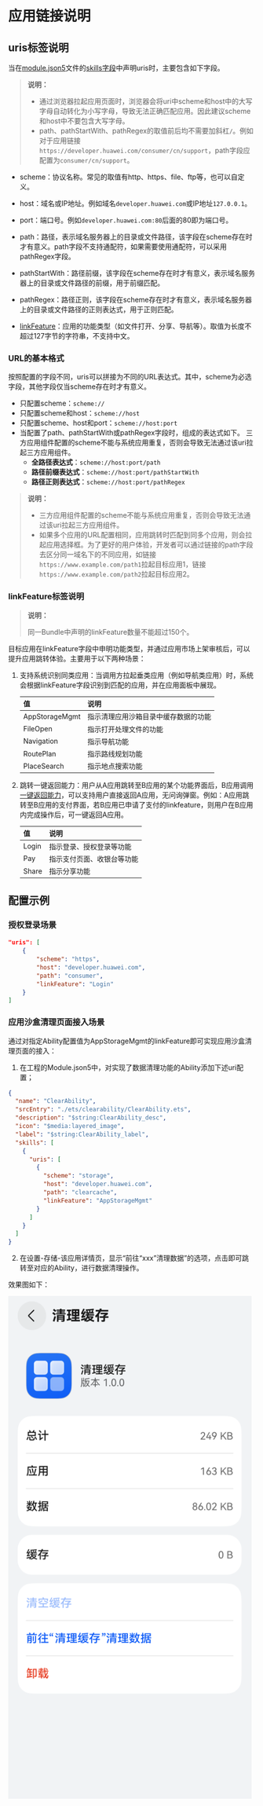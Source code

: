 # 应用链接说明

## uris标签说明
当在[module.json5](../quick-start/module-configuration-file.md)文件的[skills字段](../quick-start/module-configuration-file.md#skills标签)中声明uris时，主要包含如下字段。

> **说明：**
>
> - 通过浏览器拉起应用页面时，浏览器会将uri中scheme和host中的大写字母自动转化为小写字母，导致无法正确匹配应用。因此建议scheme和host中不要包含大写字母。
> - path、pathStartWith、pathRegex的取值前后均不需要加斜杠`/`。例如对于应用链接`https://developer.huawei.com/consumer/cn/support`，path字段应配置为`consumer/cn/support`。

- scheme：协议名称。常见的取值有http、https、file、ftp等，也可以自定义。
- host：域名或IP地址。例如域名`developer.huawei.com`或IP地址`127.0.0.1`。
- port：端口号。例如`developer.huawei.com:80`后面的80即为端口号。
- path：路径，表示域名服务器上的目录或文件路径，该字段在scheme存在时才有意义。path字段不支持通配符，如果需要使用通配符，可以采用pathRegex字段。
    

- pathStartWith：路径前缀，该字段在scheme存在时才有意义，表示域名服务器上的目录或文件路径的前缀，用于前缀匹配。
- pathRegex：路径正则，该字段在scheme存在时才有意义，表示域名服务器上的目录或文件路径的正则表达式，用于正则匹配。
- [linkFeature](#linkfeature标签说明)：应用的功能类型（如文件打开、分享、导航等）。取值为长度不超过127字节的字符串，不支持中文。

### URL的基本格式

按照配置的字段不同，uris可以拼接为不同的URL表达式。其中，scheme为必选字段，其他字段仅当scheme存在时才有意义。

- 只配置scheme：`scheme://`
- 只配置scheme和host：`scheme://host`
- 只配置scheme、host和port：`scheme://host:port`
- 当配置了path、pathStartWith或pathRegex字段时，组成的表达式如下。
    三方应用组件配置的scheme不能与系统应用重复，否则会导致无法通过该uri拉起三方应用组件。 
    - **全路径表达式**：`scheme://host:port/path`
    - **路径前缀表达式**：`scheme://host:port/pathStartWith`
    - **路径正则表达式**：`scheme://host:port/pathRegex`

> **说明：**
> - 三方应用组件配置的scheme不能与系统应用重复，否则会导致无法通过该uri拉起三方应用组件。 
> - 如果多个应用的URL配置相同，应用跳转时匹配到同多个应用，则会拉起应用选择框。为了更好的用户体验，开发者可以通过链接的path字段去区分同一域名下的不同应用，如链接`https://www.example.com/path1`拉起目标应用1，链接`https://www.example.com/path2`拉起目标应用2。


### linkFeature标签说明

> **说明：**
>
> 同一Bundle中声明的linkFeature数量不能超过150个。 


目标应用在linkFeature字段中申明功能类型，并通过应用市场上架审核后，可以提升应用跳转体验。主要用于以下两种场景：

1. 支持系统识别同类应用：当调用方拉起垂类应用（例如导航类应用）时，系统会根据linkFeature字段识别到匹配的应用，并在应用面板中展现。

    |值|说明|
    |---|---|
    |AppStorageMgmt|指示清理应用沙箱目录中缓存数据的功能|
    |FileOpen|指示打开处理文件的功能|
    |Navigation|指示导航功能|
    |RoutePlan|指示路线规划功能|
    |PlaceSearch|指示地点搜索功能|

2. 跳转一键返回能力：用户从A应用跳转至B应用的某个功能界面后，B应用调用[一键返回能力](../reference/apis-ability-kit/js-apis-inner-application-uiAbilityContext.md#uiabilitycontextbacktocallerabilitywithresult12)，可以支持用户直接返回A应用，无问询弹窗。例如：A应用跳转至B应用的支付界面，若B应用已申请了支付的linkfeature，则用户在B应用内完成操作后，可一键返回A应用。

    |值|说明|
    |---|---|
    |Login|指示登录、授权登录等功能|
    |Pay|指示支付页面、收银台等功能|
    |Share|指示分享功能|

## 配置示例


### 授权登录场景

```json
"uris": [
    {
        "scheme": "https",
        "host": "developer.huawei.com",
        "path": "consumer",
        "linkFeature": "Login"  
    }
]
```

### 应用沙盒清理页面接入场景

通过对指定Ability配置值为AppStorageMgmt的linkFeature即可实现应用沙盒清理页面的接入：

1. 在工程的Module.json5中，对实现了数据清理功能的Ability添加下述uri配置；

```json
{
  "name": "ClearAbility",
  "srcEntry": "./ets/clearability/ClearAbility.ets",
  "description": "$string:ClearAbility_desc",
  "icon": "$media:layered_image",
  "label": "$string:ClearAbility_label",
  "skills": [
    {
      "uris": [
        {
          "scheme": "storage",
          "host": "developer.huawei.com",
          "path": "clearcache",
          "linkFeature": "AppStorageMgmt"
        }
      ]
    }
  ]
}
```

2. 在设置-存储-该应用详情页，显示“前往“xxx”清理数据”的选项，点击即可跳转至对应的Ability，进行数据清理操作。

效果图如下：

![app-uri-config_storage](figures/app_uri_config_storage.png)
